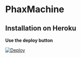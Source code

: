 PhaxMachine
========

Installation on Heroku
------------

**Use the deploy button**

[![Deploy](https://www.herokucdn.com/deploy/button.png)](https://heroku.com/deploy)
